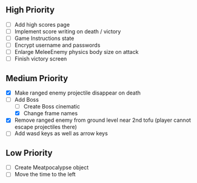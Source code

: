 High Priority
-------------
- [ ] Add high scores page
- [ ] Implement score writing on death / victory
- [ ] Game Instructions state
- [ ] Encrypt username and passwords
- [ ] Enlarge MeleeEnemy physics body size on attack
- [ ] Finish victory screen

Medium Priority
-------------
- [x] Make ranged enemy projectile disappear on death
- [ ] Add Boss
  - [ ] Create Boss cinematic
  - [x] Change frame names
- [x] Remove ranged enemy from ground level near 2nd tofu (player cannot escape projectiles there)
- [ ] Add wasd keys as well as arrow keys

Low Priority
-------------
- [ ] Create Meatpocalypse object
- [ ] Move the time to the left

